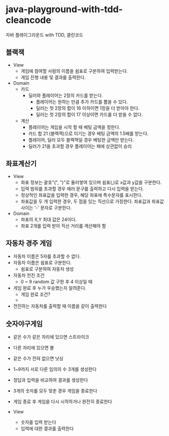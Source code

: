 # java-playground-with-tdd-cleancode
자바 플레이그라운드 with TDD, 클린코드

## 블랙잭
   - View
     - 게임에 참여할 사람의 이름을 쉼표로 구분하여 입력받는다.
     - 게임 진행 내용 및 결과를 출력한다.
   - Domain
     - 카드
       - 딜러와 플레이어는 2장의 카드를 받는다.
         - 플레이어는 원하는 만큼 추가 카드를 뽑을 수 있다.
         - 딜러는 첫 2장의 합이 16 이하이면 1장을 더 받아야 한다.
         - 딜러는 첫 2장의 합이 17 이상이면 카드를 더 받을 수 없다.
     - 계산
       - 플레이어는 게임을 시작 할 때 베팅 금액을 정한다.
       - 카드 합 21 (블랙잭)으로 이기는 경우 베팅 금액의 1.5배를 받는다.
       - 플레이어, 딜러 모두 블랙잭일 경우 베팅한 금액만 받는다.
       - 딜러가 21을 초과할 경우 플레이어는 패에 상관없이 승리



## 좌표계산기
   - View
     - 좌표 정보는 괄호"(", ")"로 둘러쌓여 있으며 쉼표(,)로 x값과 y값을 구분한다.
     - 입력 범위를 초과할 경우 에러 문구를 출력하고 다시 입력을 받는다.
     - 정상적인 좌표값을 입력한 경우, 해당 좌표에 특수문자를 표시한다.
     - 좌표값을 두 개 입력한 경우, 두 점을 있는 직선으로 가정한다. 좌표값과 좌표값 사이는 '-' 문자로 구분한다.
   - Domain
     - 좌표의 X,Y 최대 값은 24이다.
     - 좌표 2개를 입력 받아 직선 거리를 계산해야 함


## 자동차 경주 게임
   - 자동차 이름은 5자를 초과할 수 없다.
   - 자동차 이름은 쉼표로 구분한다.
     - 쉼표로 구분하여 자동차 생성
   - 자동차 전진 조건
     - 0 ~ 9 random 값 구한 후 4 이상일 때
   - 게임 완료 후 누가 우승했는지 알려준다.
     - 게임 완료 조건?
     - 
   - 전진하는 자동차를 출력할 때 이름을 같이 출력한다


## 숫자야구게임

 - 같은 수가 같은 자리에 있으면 스트라이크
 - 다른 자리에 있으면 볼
 - 같은 수가 전혀 없으면 낫싱

 - 1~9까지 서로 다른 임의의 수 3개를 생성한다
 - 정답과 입력을 비교하여 결과를 생성한다
 - 3개의 숫자를 모두 맞춘 경우 게임을 종료한다
 - 게임 종료 후 게임을 다시 시작하거나 완전히 종료한다 

 - View
   - 숫자를 입력 받는다
   - 입력에 대한 결과를 출력한다